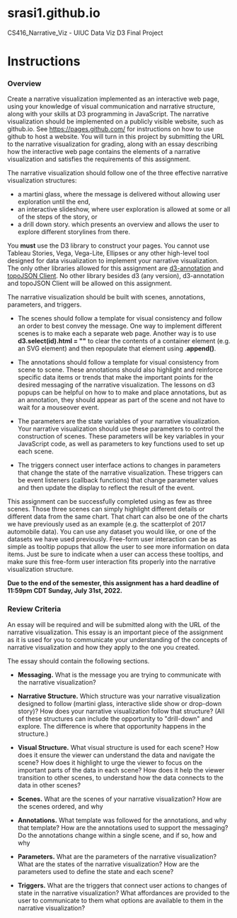 # srasi1.github.io
CS416_Narrative_Viz - UIUC Data Viz D3 Final Project


# Instructions
### Overview

Create a narrative visualization implemented as an interactive web page, using your knowledge of visual communication and narrative structure, along with your skills at D3 programming in JavaScript. The narrative visualization should be implemented on a publicly visible website, such as github.io. See https://pages.github.com/  for instructions on how to use github to host a website. You will turn in this project by submitting the URL to the narrative visualization for grading, along with an essay describing how the interactive web page contains the elements of a narrative visualization and satisfies the requirements of this assignment.

The narrative visualization should follow one of the three effective narrative visualization structures:

- a martini glass, where the message is delivered without allowing user exploration until the end,
- an interactive slideshow, where user exploration is allowed at some or all of the steps of the story, or
- a drill down story. which presents an overview and allows the user to explore different storylines from there.

You **must** use the D3 library to construct your pages. You cannot use Tableau Stories, Vega, Vega-Lite, Ellipses or any other high-level tool designed for data visualization to implement your narrative visualization. The only other libraries allowed for this assignment are [d3-annotation](https://d3-annotation.susielu.com/) and [topoJSON Client](https://github.com/topojson/topojson-client). No other library besides d3 (any version), d3-annotation and topoJSON Client will be allowed on this assignment.

The narrative visualization should be built with scenes, annotations, parameters, and triggers.

- The scenes should follow a template for visual consistency and follow an order to best convey the message. One way to implement different scenes is to make each a separate web page. Another way is to use **d3.select(id).html = ""** to clear the contents of a container element (e.g. an SVG element) and then repopulate that element using .**append()**.

- The annotations should follow a template for visual consistency from scene to scene. These annotations should also highlight and reinforce specific data items or trends that make the important points for the desired messaging of the narrative visualization. The lessons on d3 popups can be helpful on how to to make and place annotations, but as an annotation, they should appear as part of the scene and not have to wait for a mouseover event.

- The parameters are the state variables of your narrative visualization. Your narrative visualization should use these parameters to control the construction of scenes. These parameters will be key variables in your JavaScript code, as well as parameters to key functions used to set up each scene.

- The triggers connect user interface actions to changes in parameters that change the state of the narrative visualization. These triggers can be event listeners (callback functions) that change parameter values and then update the display to reflect the result of the event.


This assignment can be successfully completed using as few as three scenes. Those three scenes can simply highlight different details or different data from the same chart. That chart can also be one of the charts we have previously used as an example (e.g. the scatterplot of 2017 automobile data). You can use any dataset you would like, or one of the datasets we have used previously. Free-form user interaction can be as simple as tooltip popups that allow the user to see more information on data items. Just be sure to indicate when a user can access these tooltips, and make sure this free-form user interaction fits properly into the narrative visualization structure.

**Due to the end of the semester, this assignment has a hard deadline of 11:59pm CDT Sunday, July 31st, 2022.**

### Review Criteria
An essay will be required and will be submitted along with the URL of the narrative visualization. This essay is an important piece of the assignment as it is used for you to communicate your understanding of the concepts of narrative visualization and how they apply to the one you created.

The essay should contain the following sections.

- **Messaging.** What is the message you are trying to communicate with the narrative visualization?

- **Narrative Structure.** Which structure was your narrative visualization designed to follow (martini glass, interactive slide show or drop-down story)? How does your narrative visualization follow that structure? (All of these structures can include the opportunity to "drill-down" and explore. The difference is where that opportunity happens in the structure.)

- **Visual Structure.** What visual structure is used for each scene? How does it ensure the viewer can understand the data and navigate the scene? How does it highlight to urge the viewer to focus on the important parts of the data in each scene? How does it help the viewer transition to other scenes, to understand how the data connects to the data in other scenes?

- **Scenes.** What are the scenes of your narrative visualization?  How are the scenes ordered, and why

- **Annotations.** What template was followed for the annotations, and why that template? How are the annotations used to support the messaging? Do the annotations change within a single scene, and if so, how and why

- **Parameters.** What are the parameters of the narrative visualization? What are the states of the narrative visualization? How are the parameters used to define the state and each scene?

- **Triggers.** What are the triggers that connect user actions to changes of state in the narrative visualization? What affordances are provided to the user to communicate to them what options are available to them in the narrative visualization?
